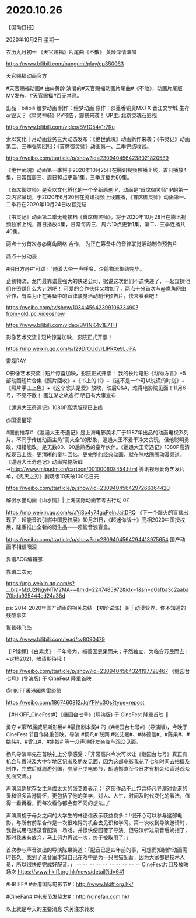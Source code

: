 # 2020.10.26

【国动日报】

2020年10月2日  星期一

农历九月初十
 《天官赐福》片尾曲《不散》 黄龄深情演唱

https://www.bilibili.com/bangumi/play/ep350063

 

天官赐福动画官方                

#天官赐福动画# 由@黄龄 演唱的#天官赐福动画片尾曲#《不散》，动画片尾版MV发布。#天官赐福#百无禁忌。

出品：bilibili 绘梦动画
制作：绘梦动画
原作：@墨香铜臭MXTX 晋江文学城
生存or毁灭？《星灵神骑》PV预告，震撼来袭！ UP主: 北京灵魂石影视

https://www.bilibili.com/video/BV1G54y1r7Ru

 
索以文化十月动画业务三大动态发布：《绝世武魂》动画新作来袭；《书灵记》动画第二、三季强势回归；《首席御灵师》动画第一、二季完结收官。

https://weibo.com/ttarticle/p/show?id=2309404564238021820539

《绝世武魂》动画第一季将于2020年10月25日在腾讯视频独播上线，首日播放4集，日常每周三、周日10点更新1集，三季连播共60集。

《首席御灵师》是索以文化孵化的一个全新原创IP，动画是“首席御灵师”IP的第一次内容呈现，于2020年6月20日在腾讯视频上线首播，《首席御灵师》动画第一、二季将在2020年10月24日收官完结

《书灵记》动画第二季无缝接档《首席御灵师》，将于2020年10月28日在腾讯视频独家上线，首日播放4集，日常每周三、周六10点更新1集，第二、三季连播共40集。


两点十分首次与@鹰角网络 合作， 为正在筹备中的音律联觉活动制作预告片

两点十分动漫              

#明日方舟#“可颂！”随着大帝一声呼唤，企鹅物流集结完毕。

企鹅物流，龙门最靠谱最强大的快递公司，据说这次他们不送快递了，一起窥探他们在密谋什么大计划吧！
可爱的合作伙伴又增加了，两点十分首次与@鹰角网络 合作，有幸为正在筹备中的音律联觉活动制作预告片，快来看看吧！

https://weibo.com/tv/show/1034:4564239910633490?from=old_pc_videoshow

https://www.bilibili.com/video/BV1NK4y1E7TH


影像艺术交流 | 短片惊喜加映，影院正式开票！

https://mp.weixin.qq.com/s/I29DrOUdvrLlPRXe9LJiFA

雷磊RAY               

O影像艺术交流 | 短片惊喜加映，影院正式开票！ 我的长片电影《动物方言》+5部动画短片合集《照片回收》+《书上的书》+《这不是一个可以说谎的时刻》+《照片手工上色》+《这个念头是爱》放映，映后Q&A，难得电影院见面！11月6号，不见不散！
画江湖之轨夜行 明日有大事宣布


《邋遢大王奇遇记》1080P高清版现已上线

@国漫星球                            

#国创推荐# 《邋遢大王奇遇记》是上海电影美术厂于1987年出品的动画电视系列片。不同于传统动画主角“高大全”的形象，邋遢大王不爱干净又贪玩，但他聪明勇敢、知错能改，是无数80、90后熟悉的童年伙伴。《邋遢大王奇遇记》1080P高清版现已上线，更清晰的童年回忆，更完整的经典动画，就在咪咕圈圈动漫频道。
《邋遢大王奇遇记》动画完整版戳→http://www.migudm.cn/cartoon/001000608454.html
腾讯视频爱奇艺发片单，《鬼灭之刃》剧场版10天破100亿日元

https://weibo.com/ttarticle/p/show?id=2309404564297266364420


解密水墨动画《山水情》| 上海国际动画节考古行动 07

https://mp.weixin.qq.com/s/aYjSo4y74gqPelnJajtDRQ
《下一个爆火的盲盒出现了：超能音浪引燃中国授权展》10月21日，《超迷你战士》亮相2020中国授权展，隆重推出全新的衍生品——超能音浪盲盒。

https://weibo.com/ttarticle/p/show?id=2309404564294413975654
 国产动画不相信眼泪

 靠谱ACG编辑部  

靠谱二次元

https://mp.weixin.qq.com/s?__biz=MzU2NjgyNTM2MA==&mid=2247485972&idx=1&sn=d0afba3c2aaba70bda935444cd24a38d

ps: 2014-2020年国产动画的相关总结
【初阶试炼】关于动漫业界，你不知道的残酷事实

  鸑鷟残飞坠

https://www.bilibili.com/read/cv8090479


【IP锦鲤】《白素贞》：千年修为，报善因恩果而来；孑然独立，为临安万民而去！~定档2021，敬请期待哦！

https://weibo.com/ttarticle/p/show?id=2309404564324197728467
《继园台七号》(导演版) 于 CineFest 隆重首映

@HKIFF香港國際電影節               

https://weibo.com/1867460812/JqYPMc3Os?type=repost           

【#HKIFF_CineFest#】《继园台七号》(导演版) 于 CineFest 隆重首映 🎊

勇夺 #第76届威尼斯影展# #最佳剧本奖# 的《#继园台七号#》(导演版)，今晚于 CineFest 节目作隆重首映。导演 #杨凡# 联同 #张艾嘉#、#林德信#、#陈果#、#姚炜#、#曾江#、#焦姣# 等一众声演好友亲临与观众见面。

杨凡导演率先在首映礼上分享感受：「非常高兴今次可以让《继园台七号》真正有机会与香港及大中华地区记者及朋友见面，因为这部电影我花了七年时间去拍摄及制作，完成后就周游列国，参展不少电影节，却遗憾直至今日才有机会和香港观众见面交流。」

声演风韵犹存女主角虞太太的张艾嘉表示：「这部作品不止包含杨凡导演对香港的爱和很多香港情怀，更包括了他的美学，对人、人生、时间及时代变化的看法，值得一看再看，而每次看你都会有不同的想法。」’

声演周旋于母女之间的大学生的林德信表示获益良多：「很开心可以参与这部电影，与所有前辈合作是一次很难得的机会去见识和学习。第一次收到导演邀请时，我尝试用电话录音配演一场戏，并很快便回覆了导演。但导演听过录音后婉拒了，那时我未有放弃，马上努力再试一次，终于被取用了。」

首次参与声音演出的导演陈果笑道：「配音已是四年前的事，可想而知制作动画需时甚久。我到了录音室才知自己在戏中是为一只黑猫配音，因为大家都是技术人员，所以很快便完成好配音。」
╌ ╌ ╌ ╌ ╌ ╌ ╌ ╌ ╌ ╌
  CineFest片目及放映场次  https://www.hkiff.org.hk/news/detail?id=641

#HKIFF# #香港国际电影节#：http://www.hkiff.org.hk/

#CineFan# #电影节发烧友#：http://cinefan.com.hk/


以上就是今天的主要消息
求关注求转发









